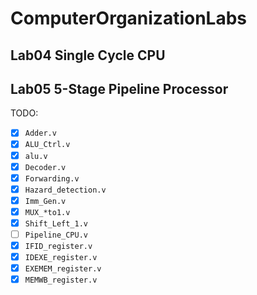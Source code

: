 # ComputerOrganizationLabs

## Lab04 Single Cycle CPU

## Lab05 5-Stage Pipeline Processor

TODO:
- [x] `Adder.v`
- [x] `ALU_Ctrl.v`
- [x] `alu.v`
- [x] `Decoder.v`
- [x] `Forwarding.v`
- [x] `Hazard_detection.v`
- [x] `Imm_Gen.v`
- [x] `MUX_*to1.v`
- [x] `Shift_Left_1.v`
- [ ] `Pipeline_CPU.v`
- [x] `IFID_register.v`
- [x] `IDEXE_register.v`
- [x] `EXEMEM_register.v`
- [x] `MEMWB_register.v`
